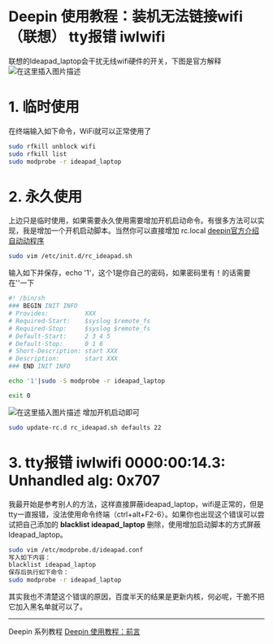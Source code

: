 # Deepin 使用教程：装机无法链接wifi（联想） tty报错 iwlwifi

联想的ldeapad_laptop会干扰无线wifi硬件的开关，下图是官方解释
![在这里插入图片描述](https://img-blog.csdnimg.cn/20191207151548516.png?x-oss-process=image/watermark,type_ZmFuZ3poZW5naGVpdGk,shadow_10,text_aHR0cHM6Ly9ibG9nLmNzZG4ubmV0L2ExNTAwNTc4NDMyMA==,size_16,color_FFFFFF,t_70#pic_center )
#  1. 临时使用
在终端输入如下命令，WiFi就可以正常使用了

```bash
sudo rfkill unblock wifi
sudo rfkill list
sudo modprobe -r ideapad_laptop
```

#  2. 永久使用
上边只是临时使用，如果需要永久使用需要增加开机启动命令。有很多方法可以实现，我是增加一个开机启动脚本。当然你可以直接增加 rc.local  [deepin官方介绍自动动程序](https://wiki.deepin.org/wiki/%E8%87%AA%E5%90%AF%E5%8A%A8%E7%A8%8B%E5%BA%8F#.E4.BD.BF.E7.94.A8systemd.E6.89.A7.E8.A1.8Crc.local)

```bash
sudo vim /etc/init.d/rc_ideapad.sh
```

输入如下并保存，echo '1'，这个1是你自己的密码，如果密码里有！的话需要在''一下

```bash
#! /bin/sh
### BEGIN INIT INFO
# Provides:          XXX
# Required-Start:    $syslog $remote_fs
# Required-Stop:     $syslog $remote_fs
# Default-Start:     2 3 4 5
# Default-Stop:      0 1 6
# Short-Description: start XXX
# Description:       start XXX
### END INIT INFO

echo '1'|sudo -S modprobe -r ideapad_laptop

exit 0
```
![在这里插入图片描述](https://img-blog.csdnimg.cn/20191207150454491.png?x-oss-process=image/watermark,type_ZmFuZ3poZW5naGVpdGk,shadow_10,text_aHR0cHM6Ly9ibG9nLmNzZG4ubmV0L2ExNTAwNTc4NDMyMA==,size_16,color_FFFFFF,t_70#pic_center)
增加开机启动即可

```bash
sudo update-rc.d rc_ideapad.sh defaults 22
```


# 3.  tty报错 iwlwifi 0000:00:14.3: Unhandled alg: 0x707

我最开始是参考别人的方法，这样直接屏蔽ideapad_laptop，wifi是正常的，但是tty一直报错，没法使用命令终端（ctrl+alt+F2-6）。如果你也出现这个错误可以尝试把自己添加的 **blacklist ideapad_laptop** 删除，使用增加启动脚本的方式屏蔽ldeapad_laptop。

```bash
sudo vim /etc/modprobe.d/ideapad.conf
写入如下内容：
blacklist ideapad_laptop
保存后执行如下命令：
sudo modprobe -r ideapad_laptop
```
其实我也不清楚这个错误的原因，百度半天的结果是更新内核，何必呢，干脆不把它加入黑名单就可以了。

---
Deepin  系列教程
[Deepin 使用教程：前言](https://blog.csdn.net/a15005784320/article/details/103083242)